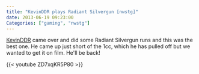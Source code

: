 ```yaml
---
title: "KevinDDR plays Radiant Silvergun [nwstg]"
date: 2013-06-19 09:23:00
Categories: ["gaming", "nwstg"]
---
```


[KevinDDR](https://twitter.com/KevinDDR) came over and did some Radiant Silvergun runs and this was the best one. He came up just
short of the 1cc, which he has pulled off but we wanted to get it on film. He'll be back!

{{< youtube ZD7xqKR5P80 >}}
